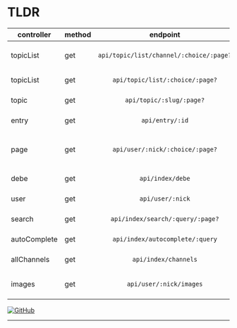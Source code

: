 # TLDR

| controller   | method |                endpoint                 | örnek url \(tıkla\)                | sayfali örnek url \(tıkla\)              | açıklama                              |
| ------------ | ------ | :-------------------------------------: | ---------------------------------- | ---------------------------------------- | ------------------------------------- |
| topicList    | get    | `api/topic/list/channel/:choice/:page?` | [/api/topic/list/channel/haber][1] | [/api/topic/list/channel/müzik/2][2]     | kanal başlıklarını getirir            |
| topicList    | get    |     `api/topic/list/:choice/:page?`     | [/api/topic/list/gundem][3]        | [/api/topic/list/basiboslar/3][4]        | başlıkları getirir                    |
| topic        | get    |        `api/topic/:slug/:page?`         | [/api/topic/pena][5]               | [/api/topic/gap year/2][6]               | bir başlığı getirir                   |
| entry        | get    |             `api/entry/:id`             | [/api/entry/1][7]                  | &nbsp;                                   | bir entry'i getirir                   |
| page         | get    |     `api/user/:nick/:choice/:page?`     | [/api/user/ssg/entries][8]         | [/api/user/ssg/most-liked/2][9]          | bir suserin entry sayfalarini getirir |
| debe         | get    |            `api/index/debe`             | [/api/index/debe][10]              | &nbsp;                                   | debe'yi getirir                       |
| user         | get    |            `api/user/:nick`             | [/api/user/ssg][11]                | &nbsp;                                   | bir suser'ı getirir                   |
| search       | get    |    `api/index/search/:query/:page?`     | [/api/index/search/pena][12]       | [/api/index/search/boston celtics/4][13] | arama sonucu                          |
| autoComplete | get    |     `api/index/autocomplete/:query`     | [/api/index/autocomplete/pena][14] | &nbsp;                                   | otomatik tamamlama                    |
| allChannels  | get    |          `api/index/channels`           | [/api/index/channels][15]          | &nbsp;                                   | kanal kategorileri                    |
| images       | get    |         `api/user/:nick/images`         | [/api/user/ssg/images][16]         | &nbsp;                                   | bir suserin gorsellerini getirir      |

[![GitHub](https://img.shields.io/badge/github-%23121011.svg?style=for-the-badge&logo=github&logoColor=white)][99]

[1]: /api/topic/list/channel/haber
[2]: /api/topic/list/channel/müzik/2
[3]: /api/topic/list/gundem
[4]: /api/topic/basiboslar/3
[5]: /api/topic/pena
[6]: /api/topic/gap%20year/2
[7]: /api/entry/1
[8]: /api/user/ssg/entries
[9]: /api/user/ssg/most-liked/2
[10]: /api/index/debe
[11]: /api/user/ssg
[12]: /api/index/search/pena
[13]: /api/index/search/boston%20celtics/4
[14]: /api/index/autocomplete/pena
[15]: /api/index/channels
[16]: /api/user/ssg/images
[99]: https://github.com/otuva/eksisozluk-api

---
